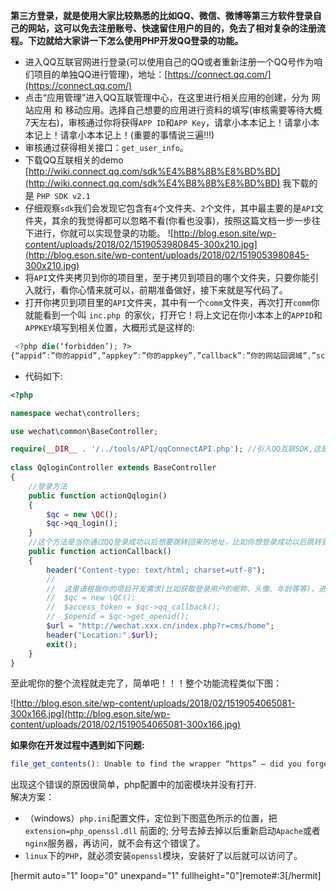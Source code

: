 **第三方登录，就是使用大家比较熟悉的比如QQ、微信、微博等第三方软件登录自己的网站，这可以免去注册账号、快速留住用户的目的，免去了相对复杂的注册流程。下边就给大家讲一下怎么使用PHP开发QQ登录的功能。**

 - 进入QQ互联官网进行登录(可以使用自己的QQ或者重新注册一个QQ号作为咱们项目的单独QQ进行管理)，地址：[https://connect.qq.com/](https://connect.qq.com/)
 - 点击“应用管理”进入QQ互联管理中心，在这里进行相关应用的创建，分为 网站应用 和 移动应用。选择自己想要的应用进行资料的填写(审核需要等待大概7天左右)，审核通过你将获得`APP ID`和`APP Key`，请拿小本本记上！请拿小本本记上！请拿小本本记上！(重要的事情说三遍!!!)
 - 审核通过获得相关接口：`get_user_info`。
 - 下载QQ互联相关的demo [http://wiki.connect.qq.com/sdk%E4%B8%8B%E8%BD%BD](http://wiki.connect.qq.com/sdk%E4%B8%8B%E8%BD%BD) 我下载的是 `PHP SDK v2.1`
 - 仔细观察`sdk`我们会发现它包含有`4`个文件夹、`2`个文件，其中最主要的是`API`文件夹，其余的我觉得都可以忽略不看(你看也没事)，按照这篇文档一步一步往下进行，你就可以实现登录的功能。
 ![http://blog.eson.site/wp-content/uploads/2018/02/1519053980845-300x210.jpg](http://blog.eson.site/wp-content/uploads/2018/02/1519053980845-300x210.jpg)
 - 将`API`文件夹拷贝到你的项目里，至于拷贝到项目的哪个文件夹，只要你能引入就行，看你心情来就可以，前期准备做好，接下来就是写代码了。
 - 打开你拷贝到项目里的`API`文件夹，其中有一个`comm`文件夹，再次打开`comm`你就能看到一个叫 `inc.php `的家伙，打开它！将上文记在你小本本上的`APPID`和`APPKEY`填写到相关位置，大概形式是这样的:
 
```php
 <?php die(‘forbidden’); ?>
{“appid”:”你的appid”,”appkey”:”你的appkey”,”callback”:”你的网站回调域”,”scope”:”get_user_info”}
```

 - 代码如下:

```php
<?php 

namespace wechat\controllers;

use wechat\common\BaseController;

require(__DIR__ . '/../tools/API/qqConnectAPI.php'); //引入QQ互联SDK,这是按照我自己项目的路径引入的。
 
class QqloginController extends BaseController
{
    //登录方法
    public function actionQqlogin()
    {
        $qc = new \QC();
        $qc->qq_login();
    }
    //这个方法是当你通过QQ登录成功以后想要跳转回来的地址，比如你想登录成功以后跳转到百度，那你把下文的$url改为百度链接即可！
    public function actionCallback()
    {
        header("Content-type: text/html; charset=utf-8");
        // 
        //  这里请根据你的项目开发需求(比如获取登录用户的昵称、头像、年龄等等)，进行相关代码的开发，具体数据获取方法，请查阅QQ互联文档
        //  $qc = new \QC();
        //  $access_token = $qc->qq_callback();
        //  $openid = $qc->get_openid();
        $url = "http://wechat.xxx.cn/index.php?r=cms/home";
        header("Location:".$url);
        exit();
    }
}
```

至此呢你的整个流程就走完了，简单吧！！！整个功能流程类似下图：

![http://blog.eson.site/wp-content/uploads/2018/02/1519054065081-300x166.jpg](http://blog.eson.site/wp-content/uploads/2018/02/1519054065081-300x166.jpg)

**如果你在开发过程中遇到如下问题:**

```php
file_get_contents(): Unable to find the wrapper “https” – did you forget to enable it when you configured PHP?
```

出现这个错误的原因很简单，php配置中的加密模块并没有打开.  
解决方案：
- （windows）`php.ini`配置文件，定位到下图蓝色所示的位置，把`extension=php_openssl.dll` 前面的; 分号去掉去掉以后重新启动`Apache`或者`nginx`服务器，再访问，就不会有这个错误了。
- `linux`下的`PHP`，就必须安装`openssl`模块，安装好了以后就可以访问了。

[hermit auto="1" loop="0" unexpand="1" fullheight="0"]remote#:3[/hermit]